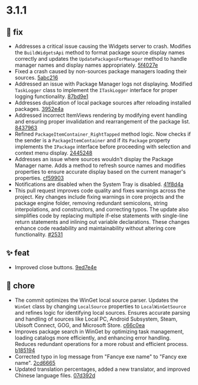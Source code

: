 # 3.1.1
## 🐛 fix
- Addresses a critical issue causing the Widgets server to crash. Modifies the `BuildWidgetsApi` method to format package source display names correctly and updates the `UpdatePackagesForManager` method to handle manager names and display names appropriately. [5f4027e](https://github.com/marticliment/UniGetUI/commit/5f4027e75c8e70175b82625e48e0b6d6d70e8463) 
- Fixed a crash caused by non-sources package managers loading their sources. [5abc216](https://github.com/marticliment/UniGetUI/commit/5abc21668176f649f506f112768866fe1aecae33) 
- Addressed an issue with Package Manager logs not displaying. Modified `TaskLogger` class to implement the `ITaskLogger` interface for proper logging functionality. [87bd9e1](https://github.com/marticliment/UniGetUI/commit/87bd9e14a026a2a17cec86e235ff2a3ad33b14d8) 
- Addresses duplication of local package sources after reloading installed packages. [3952e4a](https://github.com/marticliment/UniGetUI/commit/3952e4ab260f2c59da25bb74f56c32450e7b7599) 
- Addressed incorrect ItemViews rendering by modifying event handling and ensuring proper invalidation and rearrangement of the package list. [8437963](https://github.com/marticliment/UniGetUI/commit/8437963c7f98a6464ce905d10c1964b095e6023b) 
- Refined `PackageItemContainer_RightTapped` method logic. Now checks if the sender is a `PackageItemContainer` and if its `Package` property implements the `IPackage` interface before proceeding with selection and context menu display. [2445248](https://github.com/marticliment/UniGetUI/commit/24452482d7232c7bd1571958be9a65a2877a590e) 
- Addresses an issue where sources wouldn't display the Package Manager name. Adds a method to refresh source names and modifies properties to ensure accurate display based on the current manager's properties. [cf59903](https://github.com/marticliment/UniGetUI/commit/cf599038578b4c6842cced74f1df66c1cca842d1) 
- Notifications are disabled when the System Tray is disabled. [41f8d4a](https://github.com/marticliment/UniGetUI/commit/41f8d4a0bae91f28a8c67e2a2e97af441e24949a) 
- This pull request improves code quality and fixes warnings across the project. Key changes include fixing warnings in core projects and the package engine folder, removing redundant semicolons, string interpolations, and constructors, and correcting typos. The update also simplifies code by replacing multiple if-else statements with single-line return statements and inlining out variable declarations. These changes enhance code readability and maintainability without altering core functionality. [#2531](https://github.com/marticliment/UniGetUI/pull/2531) 

## ✨ feat
- Improved close buttons. [9ed7e4e](https://github.com/marticliment/UniGetUI/commit/9ed7e4e279a558163f87530661c0c6aec87df06d)

## 🔧 chore
- The commit optimizes the WinGet local source parser. Updates the `WinGet` class by changing `LocalSource` properties to `LocalWinGetSource` and refines logic for identifying local sources. Ensures accurate parsing and handling of sources like Local PC, Android Subsystem, Steam, Ubisoft Connect, GOG, and Microsoft Store. [c66c0ea](https://github.com/marticliment/UniGetUI/commit/c66c0ea3610ecea586712fd6b92522cb893eba7a) 
- Improves package search in WinGet by optimizing task management, loading catalogs more efficiently, and enhancing error handling. Reduces redundant operations for a more robust and efficient process. [b185194](https://github.com/marticliment/UniGetUI/commit/b185194e08797993b2cfe6478fc9919cc2ee6e45) 
- Corrected typo in log message from "Fancye exe name" to "Fancy exe name". [2cd6665](https://github.com/marticliment/UniGetUI/commit/2cd66658a3dd42f04656ff76655e8f7de05b1bee) 
- Updated translation percentages, added a new translator, and improved Chinese language files. [07d392d](https://github.com/marticliment/UniGetUI/commit/07d392d4329c2ef86baad4b87bbc339a2af9e4e8)
